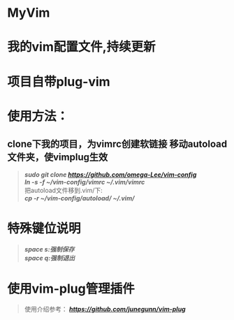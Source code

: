 # MyVim  
# 我的vim配置文件,持续更新  
# 项目自带plug-vim  
# 使用方法：
## clone下我的项目，为vimrc创建软链接 移动autoload文件夹，使vimplug生效 
> ***sudo git clone https://github.com/omega-Lee/vim-config***  
> ***ln -s -f ~/vim-config/vimrc ~/.vim/vimrc***     
把autoload文件移到.vim/下:  
> ***cp -r ~/vim-config/autoload/ ~/.vim/***     

# 特殊键位说明
> ***space s:强制保存***     
> ***space q:强制退出***     

# 使用vim-plug管理插件
>使用介绍参考： ***https://github.com/junegunn/vim-plug***
